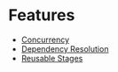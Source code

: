# Features

* [Concurrency](./concurrency.md)
* [Dependency Resolution](./dependency.md)
* [Reusable Stages](./macros.md)
